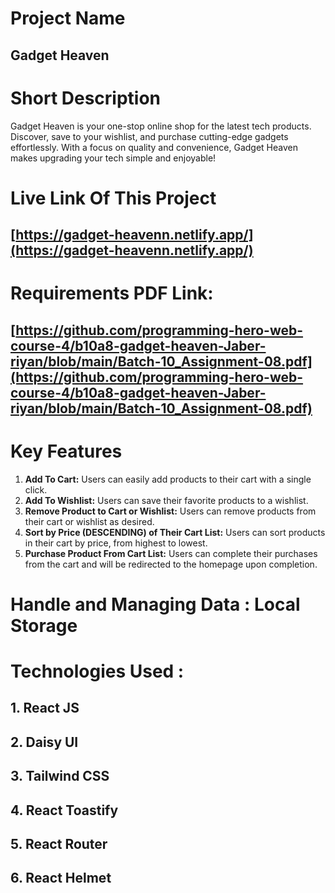 

# Project Name
## Gadget Heaven

# Short Description
Gadget Heaven is your one-stop online shop for the latest tech products. Discover, save to your wishlist, and purchase cutting-edge gadgets effortlessly. With a focus on quality and convenience, Gadget Heaven makes upgrading your tech simple and enjoyable!

# Live Link Of This Project

## [https://gadget-heavenn.netlify.app/](https://gadget-heavenn.netlify.app/)

# Requirements PDF Link: 

## [https://github.com/programming-hero-web-course-4/b10a8-gadget-heaven-Jaber-riyan/blob/main/Batch-10_Assignment-08.pdf](https://github.com/programming-hero-web-course-4/b10a8-gadget-heaven-Jaber-riyan/blob/main/Batch-10_Assignment-08.pdf)


# Key Features
1. **Add To Cart:** Users can easily add products to their cart with a single click.
2. **Add To Wishlist:** Users can save their favorite products to a wishlist.
3. **Remove Product to Cart or Wishlist:** Users can remove products from their cart or wishlist as desired.
4. **Sort by Price (DESCENDING) of Their Cart List:** Users can sort products in their cart by price, from highest to lowest.
5. **Purchase Product From Cart List:** Users can complete their purchases from the cart and will be redirected to the homepage upon completion.

# Handle and Managing Data : Local Storage

# Technologies Used : 

## 1. React JS
## 2. Daisy UI
## 3. Tailwind CSS
## 4. React Toastify
## 5. React Router
## 6. React Helmet



